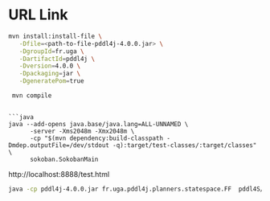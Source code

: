 # URL Link

```sh
mvn install:install-file \
   -Dfile=<path-to-file-pddl4j-4.0.0.jar> \
   -DgroupId=fr.uga \
   -DartifactId=pddl4j \
   -Dversion=4.0.0 \
   -Dpackaging=jar \
   -DgeneratePom=true
 ```  

 ```sh
  mvn compile
 ```
```

```java
java --add-opens java.base/java.lang=ALL-UNNAMED \
      -server -Xms2048m -Xmx2048m \
      -cp "$(mvn dependency:build-classpath -Dmdep.outputFile=/dev/stdout -q):target/test-classes/:target/classes" \
      sokoban.SokobanMain
```

http://localhost:8888/test.html


```sh
java -cp pddl4j-4.0.0.jar fr.uga.pddl4j.planners.statespace.FF  pddl4S/domainSokoban.pddl pddl4S/p01.pddl
```